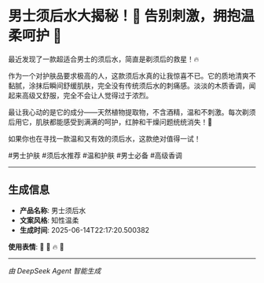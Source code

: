 # 男士须后水大揭秘！🎉 告别刺激，拥抱温柔呵护 🤩

最近发现了一款超适合男士的须后水，简直是剃须后的救星！🔥

作为一个对护肤品要求极高的人，这款须后水真的让我惊喜不已。它的质地清爽不黏腻，涂抹后瞬间舒缓肌肤，完全没有传统须后水的刺痛感。淡淡的木质香调，闻起来高级又舒服，完全不会让人觉得过于浓烈。

最让我心动的是它的成分——天然植物提取物，不含酒精，温和不刺激。每次剃须后用它，肌肤都能感受到满满的呵护，红肿和干燥问题统统消失！💖

如果你也在寻找一款温和又有效的须后水，这款绝对值得一试！

#男士护肤 #须后水推荐 #温和护肤 #男士必备 #高级香调

---

## 生成信息

- **产品名称**: 男士须后水
- **文案风格**: 知性温柔
- **生成时间**: 2025-06-14T22:17:20.500382

**使用表情**: 🎉 🤩 🔥 💖

---
*由 DeepSeek Agent 智能生成*